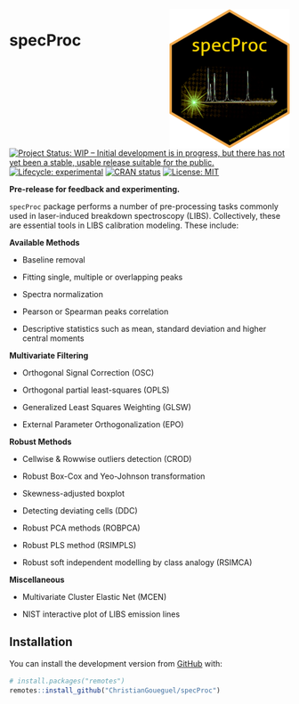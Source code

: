 
<!-- README.md is generated from README.Rmd. Please edit that file -->

<img src="man/figures/logo.png" align="right" height="250"/>

# specProc

<!-- badges: start -->

[![Project Status: WIP – Initial development is in progress, but there
has not yet been a stable, usable release suitable for the
public.](https://www.repostatus.org/badges/latest/wip.svg)](https://www.repostatus.org/#wip)
[![Lifecycle:
experimental](https://img.shields.io/badge/lifecycle-experimental-orange.svg)](https://lifecycle.r-lib.org/articles/stages.html#experimental)
[![CRAN
status](https://www.r-pkg.org/badges/version/specProc)](https://CRAN.R-project.org/package=specProc)
[![License:
MIT](https://img.shields.io/badge/License-MIT-blue.svg)](https://opensource.org/licenses/MIT)

<!-- badges: end -->

**Pre-release for feedback and experimenting.**

`specProc` package performs a number of pre-processing tasks commonly
used in laser-induced breakdown spectroscopy (LIBS). Collectively, these
are essential tools in LIBS calibration modeling. These include:

**Available Methods**

-   Baseline removal

-   Fitting single, multiple or overlapping peaks

-   Spectra normalization

-   Pearson or Spearman peaks correlation

-   Descriptive statistics such as mean, standard deviation and higher
    central moments

**Multivariate Filtering**

-   Orthogonal Signal Correction (OSC)

-   Orthogonal partial least-squares (OPLS)

-   Generalized Least Squares Weighting (GLSW)

-   External Parameter Orthogonalization (EPO)

**Robust Methods**

-   Cellwise & Rowwise outliers detection (CROD)

-   Robust Box-Cox and Yeo-Johnson transformation

-   Skewness-adjusted boxplot

-   Detecting deviating cells (DDC)

-   Robust PCA methods (ROBPCA)

-   Robust PLS method (RSIMPLS)

-   Robust soft independent modelling by class analogy (RSIMCA)

**Miscellaneous**

-   Multivariate Cluster Elastic Net (MCEN)

-   NIST interactive plot of LIBS emission lines

## Installation

You can install the development version from
[GitHub](https://github.com/) with:

``` r
# install.packages("remotes")
remotes::install_github("ChristianGoueguel/specProc")
```
